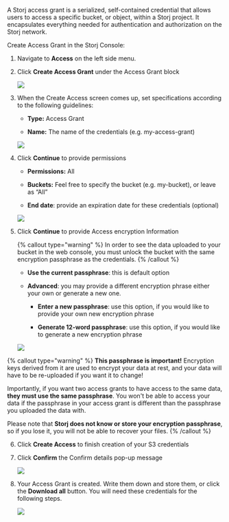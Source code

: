 A Storj access grant is a serialized, self-contained credential that allows users to access a specific bucket, or object, within a Storj project. It encapsulates everything needed for authentication and authorization on the Storj network.

Create Access Grant in the Storj Console:

1. Navigate to **Access** on the left side menu.

2. Click **Create Access Grant** under the Access Grant block

   ![](https://link.storjshare.io/raw/jua7rls6hkx5556qfcmhrqed2tfa/docs/images/I0a-_XJBVJRkWobIDMI6P_screenshot-2023-07-05-at-22016-pm.png)

3. When the Create Access screen comes up, set specifications according to the following guidelines:

   - **Type:** Access Grant

   - **Name:** The name of the credentials (e.g. my-access-grant)

   ![](https://link.storjshare.io/raw/jua7rls6hkx5556qfcmhrqed2tfa/docs/images/ezY2HJuPFEsgyH4p13ebP_screenshot-2023-07-05-at-22057-pm.png)

4. Click **Continue** to provide permissions

   - **Permissions:** All

   - **Buckets:** Feel free to specify the bucket (e.g. my-bucket), or leave as “All”

   - **End date**: provide an expiration date for these credentials (optional)

   ![](https://link.storjshare.io/raw/jua7rls6hkx5556qfcmhrqed2tfa/docs/images/gQ8jBHtvd5sFZFuAqth_h_image.png)

5. Click **Continue** to provide Access encryption Information

   {% callout type="warning"  %}
   In order to see the data uploaded to your bucket in the web console, you must unlock the bucket with the same encryption passphrase as the credentials.
   {% /callout %}

   - **Use the current passphrase**: this is default option

   - **Advanced**: you may provide a different encryption phrase either your own or generate a new one.

     - **Enter a new passphrase**: use this option, if you would like to provide your own new encryption phrase

     - **Generate 12-word passphrase**: use this option, if you would like to generate a new encryption phrase

   ![](https://link.storjshare.io/raw/jua7rls6hkx5556qfcmhrqed2tfa/docs/images/Uxn8zBqXQVmQvsswV3pJ2_image.png)


{% callout type="warning"  %}
**This passphrase is important!** Encryption keys derived from it are used to encrypt your data at rest, and your data will have to be re-uploaded if you want it to change!

Importantly, if you want two access grants to have access to the same data, **they must use the same passphrase**. You won't be able to access your data if the passphrase in your access grant is different than the passphrase you uploaded the data with.

Please note that **Storj does not know or store your encryption passphrase**, so if you lose it, you will not be able to recover your files.
{% /callout %}

6. Click **Create Access** to finish creation of your S3 credentials

7. Click **Confirm** the Confirm details pop-up message

   ![](https://link.storjshare.io/raw/jua7rls6hkx5556qfcmhrqed2tfa/docs/images/WAgyNSbTLK8aR3W8btpMg_screenshot-2023-07-05-at-22143-pm.png)

8. Your Access Grant is created. Write them down and store them, or click the **Download all** button. You will need these credentials for the following steps.

   ![](https://link.storjshare.io/raw/jua7rls6hkx5556qfcmhrqed2tfa/docs/images/5c73MkTyjkYBJkkQ42yUF_screenshot-2023-07-05-at-22152-pm.png)
